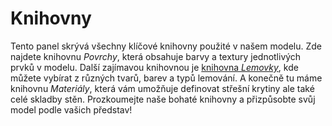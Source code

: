 # Knihovny
Tento panel skrývá všechny klíčové knihovny použité v našem modelu. Zde najdete knihovnu *Povrchy*, která obsahuje barvy a textury jednotlivých prvků v modelu. Další zajímavou knihovnou je [knihovna *Lemovky*](..\getting-started-roofs\roofFlashingLibrary.md), kde můžete vybírat z různých tvarů, barev a typů lemování. A konečně tu máme knihovnu *Materiály*, která vám umožňuje definovat střešní krytiny ale také celé skladby stěn. Prozkoumejte naše bohaté knihovny a přizpůsobte svůj model podle vašich představ!
